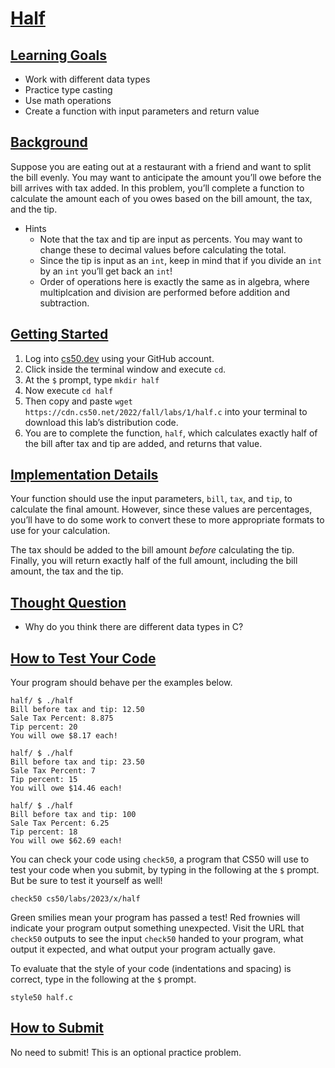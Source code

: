 # [Half](#half)

## [Learning Goals](#learning-goals)

- Work with different data types
- Practice type casting
- Use math operations
- Create a function with input parameters and return value

## [Background](#background)

Suppose you are eating out at a restaurant with a friend and want to
split the bill evenly. You may want to anticipate the amount you’ll owe
before the bill arrives with tax added. In this problem, you’ll complete
a function to calculate the amount each of you owes based on the bill
amount, the tax, and the tip.

- Hints
  - Note that the tax and tip are input as percents. You may want to
    change these to decimal values before calculating the total.
  - Since the tip is input as an `int`, keep in mind that if you divide
    an `int` by an `int` you’ll get back an `int`!
  - Order of operations here is exactly the same as in algebra, where
    multiplcation and division are performed before addition and
    subtraction.


## [Getting Started](#getting-started)

1.  Log into [cs50.dev](https://cs50.dev/) using your GitHub account.
2.  Click inside the terminal window and execute `cd`.
3.  At the `$` prompt, type `mkdir half`
4.  Now execute `cd half`
5.  Then copy and paste
    `wget https://cdn.cs50.net/2022/fall/labs/1/half.c` into your
    terminal to download this lab’s distribution code.
6.  You are to complete the function, `half`, which calculates exactly
    half of the bill after tax and tip are added, and returns that
    value.

## [Implementation Details](#implementation-details)

Your function should use the input parameters, `bill`, `tax`, and `tip`,
to calculate the final amount. However, since these values are
percentages, you’ll have to do some work to convert these to more
appropriate formats to use for your calculation.

The tax should be added to the bill amount *before* calculating the tip.
Finally, you will return exactly half of the full amount, including the
bill amount, the tax and the tip.

## [Thought Question](#thought-question)

- Why do you think there are different data types in C?

## [How to Test Your Code](#how-to-test-your-code)

Your program should behave per the examples below.

``` highlight
half/ $ ./half
Bill before tax and tip: 12.50
Sale Tax Percent: 8.875
Tip percent: 20
You will owe $8.17 each!
```

``` highlight
half/ $ ./half
Bill before tax and tip: 23.50
Sale Tax Percent: 7
Tip percent: 15
You will owe $14.46 each!
```

``` highlight
half/ $ ./half
Bill before tax and tip: 100
Sale Tax Percent: 6.25
Tip percent: 18
You will owe $62.69 each!
```

You can check your code using `check50`, a program that CS50 will use to
test your code when you submit, by typing in the following at the `$`
prompt. But be sure to test it yourself as well!

``` highlight
check50 cs50/labs/2023/x/half
```

Green smilies mean your program has passed a test! Red frownies will
indicate your program output something unexpected. Visit the URL that
`check50` outputs to see the input `check50` handed to your program,
what output it expected, and what output your program actually gave.

To evaluate that the style of your code (indentations and spacing) is
correct, type in the following at the `$` prompt.

``` highlight
style50 half.c
```

## [How to Submit](#how-to-submit)

No need to submit! This is an optional practice problem.
